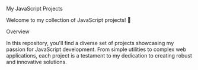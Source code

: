 My JavaScript Projects

Welcome to my collection of JavaScript projects! 🚀

Overview

In this repository, you'll find a diverse set of projects showcasing my passion for JavaScript development. From simple utilities to complex web applications, each project is a testament to my dedication to creating robust and innovative solutions.
